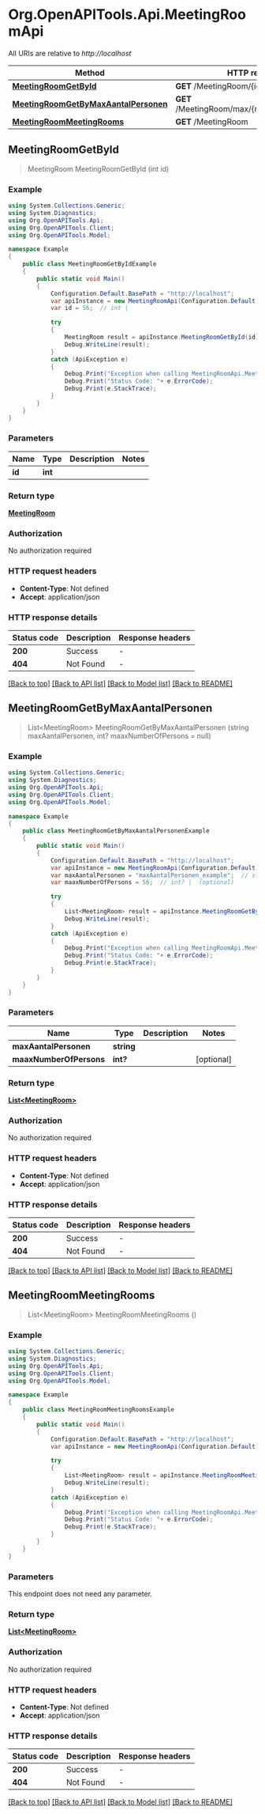 # Org.OpenAPITools.Api.MeetingRoomApi

All URIs are relative to *http://localhost*

Method | HTTP request | Description
------------- | ------------- | -------------
[**MeetingRoomGetById**](MeetingRoomApi.md#meetingroomgetbyid) | **GET** /MeetingRoom/{id} | 
[**MeetingRoomGetByMaxAantalPersonen**](MeetingRoomApi.md#meetingroomgetbymaxaantalpersonen) | **GET** /MeetingRoom/max/{maxAantalPersonen} | 
[**MeetingRoomMeetingRooms**](MeetingRoomApi.md#meetingroommeetingrooms) | **GET** /MeetingRoom | 



## MeetingRoomGetById

> MeetingRoom MeetingRoomGetById (int id)



### Example

```csharp
using System.Collections.Generic;
using System.Diagnostics;
using Org.OpenAPITools.Api;
using Org.OpenAPITools.Client;
using Org.OpenAPITools.Model;

namespace Example
{
    public class MeetingRoomGetByIdExample
    {
        public static void Main()
        {
            Configuration.Default.BasePath = "http://localhost";
            var apiInstance = new MeetingRoomApi(Configuration.Default);
            var id = 56;  // int | 

            try
            {
                MeetingRoom result = apiInstance.MeetingRoomGetById(id);
                Debug.WriteLine(result);
            }
            catch (ApiException e)
            {
                Debug.Print("Exception when calling MeetingRoomApi.MeetingRoomGetById: " + e.Message );
                Debug.Print("Status Code: "+ e.ErrorCode);
                Debug.Print(e.StackTrace);
            }
        }
    }
}
```

### Parameters


Name | Type | Description  | Notes
------------- | ------------- | ------------- | -------------
 **id** | **int**|  | 

### Return type

[**MeetingRoom**](MeetingRoom.md)

### Authorization

No authorization required

### HTTP request headers

- **Content-Type**: Not defined
- **Accept**: application/json


### HTTP response details
| Status code | Description | Response headers |
|-------------|-------------|------------------|
| **200** | Success |  -  |
| **404** | Not Found |  -  |

[[Back to top]](#)
[[Back to API list]](../README.md#documentation-for-api-endpoints)
[[Back to Model list]](../README.md#documentation-for-models)
[[Back to README]](../README.md)


## MeetingRoomGetByMaxAantalPersonen

> List&lt;MeetingRoom&gt; MeetingRoomGetByMaxAantalPersonen (string maxAantalPersonen, int? maaxNumberOfPersons = null)



### Example

```csharp
using System.Collections.Generic;
using System.Diagnostics;
using Org.OpenAPITools.Api;
using Org.OpenAPITools.Client;
using Org.OpenAPITools.Model;

namespace Example
{
    public class MeetingRoomGetByMaxAantalPersonenExample
    {
        public static void Main()
        {
            Configuration.Default.BasePath = "http://localhost";
            var apiInstance = new MeetingRoomApi(Configuration.Default);
            var maxAantalPersonen = "maxAantalPersonen_example";  // string | 
            var maaxNumberOfPersons = 56;  // int? |  (optional) 

            try
            {
                List<MeetingRoom> result = apiInstance.MeetingRoomGetByMaxAantalPersonen(maxAantalPersonen, maaxNumberOfPersons);
                Debug.WriteLine(result);
            }
            catch (ApiException e)
            {
                Debug.Print("Exception when calling MeetingRoomApi.MeetingRoomGetByMaxAantalPersonen: " + e.Message );
                Debug.Print("Status Code: "+ e.ErrorCode);
                Debug.Print(e.StackTrace);
            }
        }
    }
}
```

### Parameters


Name | Type | Description  | Notes
------------- | ------------- | ------------- | -------------
 **maxAantalPersonen** | **string**|  | 
 **maaxNumberOfPersons** | **int?**|  | [optional] 

### Return type

[**List&lt;MeetingRoom&gt;**](MeetingRoom.md)

### Authorization

No authorization required

### HTTP request headers

- **Content-Type**: Not defined
- **Accept**: application/json


### HTTP response details
| Status code | Description | Response headers |
|-------------|-------------|------------------|
| **200** | Success |  -  |
| **404** | Not Found |  -  |

[[Back to top]](#)
[[Back to API list]](../README.md#documentation-for-api-endpoints)
[[Back to Model list]](../README.md#documentation-for-models)
[[Back to README]](../README.md)


## MeetingRoomMeetingRooms

> List&lt;MeetingRoom&gt; MeetingRoomMeetingRooms ()



### Example

```csharp
using System.Collections.Generic;
using System.Diagnostics;
using Org.OpenAPITools.Api;
using Org.OpenAPITools.Client;
using Org.OpenAPITools.Model;

namespace Example
{
    public class MeetingRoomMeetingRoomsExample
    {
        public static void Main()
        {
            Configuration.Default.BasePath = "http://localhost";
            var apiInstance = new MeetingRoomApi(Configuration.Default);

            try
            {
                List<MeetingRoom> result = apiInstance.MeetingRoomMeetingRooms();
                Debug.WriteLine(result);
            }
            catch (ApiException e)
            {
                Debug.Print("Exception when calling MeetingRoomApi.MeetingRoomMeetingRooms: " + e.Message );
                Debug.Print("Status Code: "+ e.ErrorCode);
                Debug.Print(e.StackTrace);
            }
        }
    }
}
```

### Parameters

This endpoint does not need any parameter.

### Return type

[**List&lt;MeetingRoom&gt;**](MeetingRoom.md)

### Authorization

No authorization required

### HTTP request headers

- **Content-Type**: Not defined
- **Accept**: application/json


### HTTP response details
| Status code | Description | Response headers |
|-------------|-------------|------------------|
| **200** | Success |  -  |
| **404** | Not Found |  -  |

[[Back to top]](#)
[[Back to API list]](../README.md#documentation-for-api-endpoints)
[[Back to Model list]](../README.md#documentation-for-models)
[[Back to README]](../README.md)

